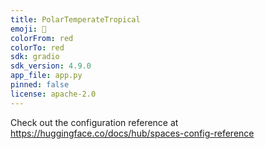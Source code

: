 ```yaml
---
title: PolarTemperateTropical
emoji: 🚀
colorFrom: red
colorTo: red
sdk: gradio
sdk_version: 4.9.0
app_file: app.py
pinned: false
license: apache-2.0
---
```


Check out the configuration reference at https://huggingface.co/docs/hub/spaces-config-reference
